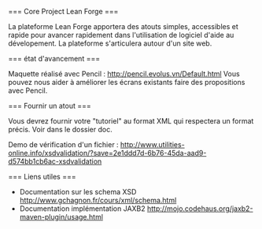 === Core Project Lean Forge ===

La plateforme Lean Forge apportera des atouts simples, accessibles et rapide pour avancer rapidement dans l'utilisation de logiciel d'aide au dévelopement. La plateforme s'articulera autour d'un site web.

=== état d'avancement ===

Maquette réalisé avec Pencil : http://pencil.evolus.vn/Default.html
Vous pouvez nous aider à améliorer les écrans existants faire des propositions avec Pencil.

=== Fournir un atout ===

Vous devrez fournir votre "tutoriel" au format XML qui respectera un format précis.
Voir dans le dossier doc.

Demo de vérification d'un fichier : http://www.utilities-online.info/xsdvalidation/?save=2e1ddd7d-6b76-45da-aad9-d574bb1cb6ac-xsdvalidation

=== Liens utiles ===

* Documentation sur les schema XSD http://www.gchagnon.fr/cours/xml/schema.html
* Documentation implémentation JAXB2 http://mojo.codehaus.org/jaxb2-maven-plugin/usage.html
